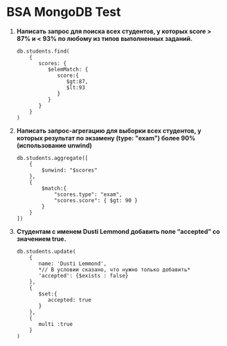 # BSA MongoDB Test #

1. **Написать запрос для поиска всех студентов, у которых score > 87% и < 93% по любому из типов выполненных заданий.**
    ```
    db.students.find(
        {  
           scores: {  
              $elemMatch: {  
                 score:{  
                    $gt:87,
                    $lt:93
                 }
              }
           }
        }
    )
    ```
2. **Написать запрос-агрегацию для выборки всех студентов, у которых результат по экзамену (type: "exam") более 90% (использование unwind)**
    ```
    db.students.aggregate([
        {
            $unwind: "$scores"
        },
        {
            $match:{
                "scores.type": "exam",
                "scores.score": { $gt: 90 }
            }
        }
    ])
    ```
3. **Студентам с именем Dusti Lemmond добавить поле “accepted” со значением true.**
    ```
    db.students.update(
        {
           name: 'Dusti Lemmond',
           *// В условии сказано, что нужно только добавить*
           'accepted': {$exists : false}
        },
        {  
           $set:{  
              accepted: true
           }
        },
        {  
           multi :true
        }
    )
    ```
    
    
    
    
